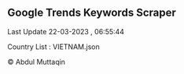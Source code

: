 

## Google Trends Keywords Scraper 
 
Last Update 22-03-2023 , 06:55:44

Country List :
VIETNAM.json



© Abdul Muttaqin 

